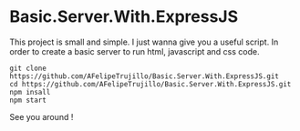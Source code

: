 # Basic.Server.With.ExpressJS

This project is small and simple. I just wanna give you a useful script. In order to create a basic server to run html, javascript
and css code.

```
git clone https://github.com/AFelipeTrujillo/Basic.Server.With.ExpressJS.git
cd https://github.com/AFelipeTrujillo/Basic.Server.With.ExpressJS.git
npm insall
npm start
```

See you around !
